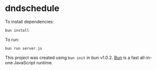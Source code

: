 # dndschedule

To install dependencies:

```bash
bun install
```

To run:

```bash
bun run server.js
```

This project was created using `bun init` in bun v1.0.2. [Bun](https://bun.sh) is a fast all-in-one JavaScript runtime.

